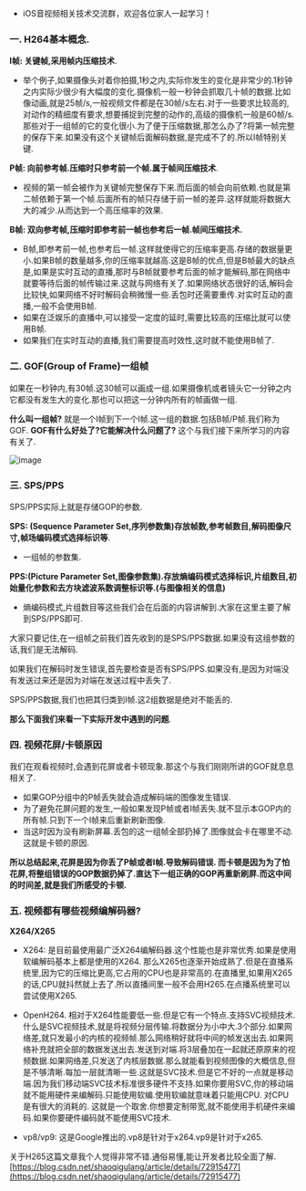* iOS音视频相关技术交流群，欢迎各位家人一起学习！


### 一. H264基本概念.

**I帧: 关键帧,采用帧内压缩技术**.

*   举个例子,如果摄像头对着你拍摄,1秒之内,实际你发生的变化是非常少的.1秒钟之内实际少很少有大幅度的变化.摄像机一般一秒钟会抓取几十帧的数据.比如像动画,就是25帧/s,一般视频文件都是在30帧/s左右.对于一些要求比较高的,对动作的精细度有要求,想要捕捉到完整的动作的,高级的摄像机一般是60帧/s.那些对于一组帧的它的变化很小.为了便于压缩数据,那怎么办了?将第一帧完整的保存下来.如果没有这个关键帧后面解码数据,是完成不了的.所以I帧特别关键.

**P帧: 向前参考帧.压缩时只参考前一个帧.属于帧间压缩技术**.

*   视频的第一帧会被作为关键帧完整保存下来.而后面的帧会向前依赖.也就是第二帧依赖于第一个帧.后面所有的帧只存储于前一帧的差异.这样就能将数据大大的减少.从而达到一个高压缩率的效果.

**B帧: 双向参考帧,压缩时即参考前一帧也参考后一帧.帧间压缩技术.**

*   B帧,即参考前一帧,也参考后一帧.这样就使得它的压缩率更高.存储的数据量更小.如果B帧的数量越多,你的压缩率就越高.这是B帧的优点,但是B帧最大的缺点是,如果是实时互动的直播,那时与B帧就要参考后面的帧才能解码,那在网络中就要等待后面的帧传输过来.这就与网络有关了.如果网络状态很好的话,解码会比较快,如果网络不好时解码会稍微慢一些.丢包时还需要重传.对实时互动的直播,一般不会使用B帧.
*   如果在泛娱乐的直播中,可以接受一定度的延时,需要比较高的压缩比就可以使用B帧.
*   如果我们在实时互动的直播,我们需要提高时效性,这时就不能使用B帧了.

### 二. GOF(Group of Frame)一组帧

如果在一秒钟内,有30帧.这30帧可以画成一组.如果摄像机或者镜头它一分钟之内它都没有发生大的变化.那也可以把这一分钟内所有的帧画做一组.

**什么叫一组帧?**
就是一个I帧到下一个I帧.这一组的数据.包括B帧/P帧.我们称为GOF.
**GOF有什么好处了?它能解决什么问题了?**
这个与我们接下来所学习的内容有关了.

![image](//upload-images.jianshu.io/upload_images/4624551-f9d1324602132e2d.jpg?imageMogr2/auto-orient/strip|imageView2/2/w/942/format/webp)

### 三. SPS/PPS

SPS/PPS实际上就是存储GOP的参数.

**SPS: (Sequence Parameter Set,序列参数集)存放帧数,参考帧数目,解码图像尺寸,帧场编码模式选择标识等**.

*   一组帧的参数集.

**PPS:(Picture Parameter Set,图像参数集).存放熵编码模式选择标识,片组数目,初始量化参数和去方块滤波系数调整标识等.(与图像相关的信息)**

*   熵编码模式,片组数目等这些我们会在后面的内容讲解到.大家在这里主要了解到SPS/PPS即可.

大家只要记住,在一组帧之前我们首先收到的是SPS/PPS数据.如果没有这组参数的话,我们是无法解码.

如果我们在解码时发生错误,首先要检查是否有SPS/PPS.如果没有,是因为对端没有发送过来还是因为对端在发送过程中丢失了.

SPS/PPS数据,我们也把其归类到I帧.这2组数据是绝对不能丢的.

**那么下面我们来看一下实际开发中遇到的问题**.

### 四. 视频花屏/卡顿原因

我们在观看视频时,会遇到花屏或者卡顿现象.那这个与我们刚刚所讲的GOF就息息相关了.

*   如果GOP分组中的P帧丢失就会造成解码端的图像发生错误.
*   为了避免花屏问题的发生,一般如果发现P帧或者I帧丢失.就不显示本GOP内的所有帧.只到下一个I帧来后重新刷新图像.
*   当这时因为没有刷新屏幕.丢包的这一组帧全部扔掉了.图像就会卡在哪里不动.这就是卡顿的原因.

**所以总结起来,花屏是因为你丢了P帧或者I帧.导致解码错误. 而卡顿是因为为了怕花屏,将整组错误的GOP数据扔掉了.直达下一组正确的GOP再重新刷屏.而这中间的时间差,就是我们所感受的卡顿.**

### 五. 视频都有哪些视频编解码器?

**X264/X265**

*   X264: 是目前最使用最广泛X264编解码器.这个性能也是非常优秀.如果是使用软编解码基本上都是使用的X264\. 那么X265也逐渐开始成熟了.但是在直播系统里,因为它的压缩比更高,它占用的CPU也是非常高的.在直播里,如果用X265的话,CPU就抖然就上去了.所以直播间里一般不会用H265.在点播系统里可以尝试使用X265.

*   OpenH264\. 相对于X264性能要低一些.但是它有一个特点.支持SVC视频技术.什么是SVC视频技术,就是将视频分层传输.将数据分为小中大.3个部分.如果网络差,就只发最小的内核的视频帧.那么网络稍好就将中间的帧发送出去.如果网络补充就把全部的数据发送出去.发送到对端.将3层叠加在一起就还原原来的视频数据.如果网络差,只发送了内核层数据.那么就能看到视频图像的大概信息,但是不够清晰.每加一层就清晰一些.这就是SVC技术.但是它不好的一点就是移动端.因为我们移动端SVC技术标准很多硬件不支持.如果你要用SVC,你的移动端就不能用硬件来编解码.只能使用软编.使用软编就意味着只能用CPU. 对CPU是有很大的消耗的. 这就是一个取舍.你想要定制带宽,就不能使用手机硬件来编码.如果你要硬件编码就不能使用SVC技术.

*   vp8/vp9: 这是Google推出的.vp8是针对于x264.vp9是针对于x265.

关于H265这篇文章我个人觉得非常不错.通俗易懂,能让开发者比较全面了解.
[https://blog.csdn.net/shaoqigulang/article/details/72915477](https://blog.csdn.net/shaoqigulang/article/details/72915477)

